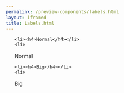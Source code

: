 ```yaml
--- 
permalink: /preview-components/labels.html
layout: iframed 
title: Labels.html
---
```




<ul class="unstyled-list">
  
    <li><h4>Normal</h4></li>
    <li>
  <span class="label">Normal</span>
</li>
  
    <li><h4>Big</h4></li>
    <li>
  <span class="label usa-label-big">Big</span>
</li>
  
</ul>

<style scoped>
  h4 {
    margin-bottom: 10px;
  }
</style>

